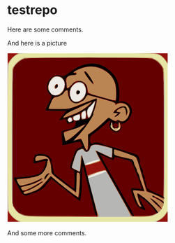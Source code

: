 # testrepo

Here are some comments.


And here is a picture


![some tag](https://github.com/GkAntonius/testrepo/blob/master/doc/gandhi.png)

And some more comments.

